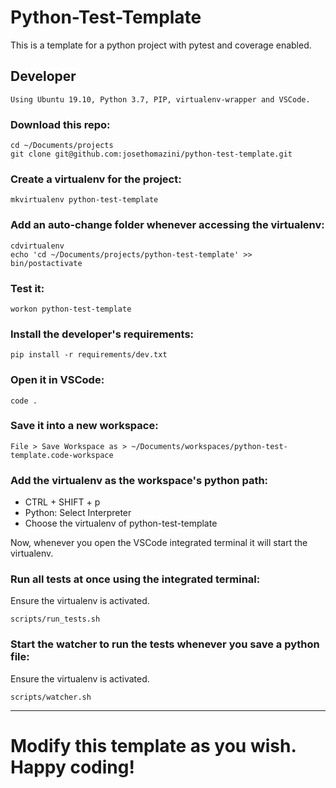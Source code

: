 # Python-Test-Template

This is a template for a python project with pytest and coverage enabled.

## Developer

```
Using Ubuntu 19.10, Python 3.7, PIP, virtualenv-wrapper and VSCode.
```

### Download this repo:

```
cd ~/Documents/projects
git clone git@github.com:josethomazini/python-test-template.git
```

### Create a virtualenv for the project:

```
mkvirtualenv python-test-template
```

### Add an auto-change folder whenever accessing the virtualenv:

```
cdvirtualenv
echo 'cd ~/Documents/projects/python-test-template' >> bin/postactivate
```

### Test it:

```
workon python-test-template
```

### Install the developer's requirements:

```
pip install -r requirements/dev.txt
```

### Open it in VSCode:

```
code .
```

### Save it into a new workspace:

```
File > Save Workspace as > ~/Documents/workspaces/python-test-template.code-workspace
```

### Add the virtualenv as the workspace's python path:

- CTRL + SHIFT + p
- Python: Select Interpreter
- Choose the virtualenv of python-test-template

Now, whenever you open the VSCode integrated terminal it will start the virtualenv.

### Run all tests at once using the integrated terminal:

Ensure the virtualenv is activated.

```
scripts/run_tests.sh
```

### Start the watcher to run the tests whenever you save a python file:

Ensure the virtualenv is activated.

```
scripts/watcher.sh
```
---

# Modify this template as you wish. Happy coding!
